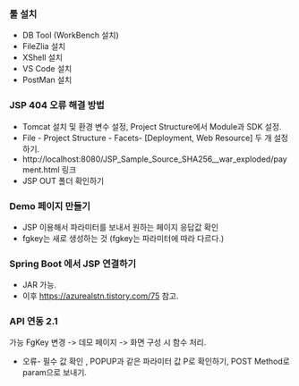 ### 툴 설치 

- DB Tool (WorkBench 설치)
- FileZlia 설치
- XShell 설치
- VS Code 설치
- PostMan 설치

### JSP 404 오류 해결 방법 

- Tomcat 설치 및 환경 변수 설정, Project Structure에서 Module과 SDK 설정. 
- File - Project Structure - Facets- [Deployment, Web Resource] 두 개 설정하기.
- http://localhost:8080/JSP_Sample_Source_SHA256__war_exploded/payment.html 링크
- JSP OUT 폴더 확인하기

### Demo 페이지 만들기
- JSP 이용해서 파라미터를 보내서 원하는 페이지 응답값 확인
- fgkey는 새로 생성하는 것 (fgkey는 파라미터에 따라 다르다.)


### Spring Boot 에서 JSP 연결하기 

- JAR 가능.
- 이후 https://azurealstn.tistory.com/75 참고.


### API 연동 2.1

가능 FgKey 변경 -> 데모 페이지 -> 화면 구성 시 함수 처리.

- 오류- 필수 값 확인 , POPUP과 같은 파라미터 값 P로 확인하기, POST Method로 param으로 보내기.
